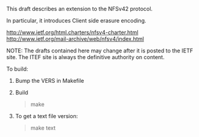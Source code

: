 This draft describes an extension to the NFSv42 protocol.

In particular, it introduces Client side erasure encoding.

http://www.ietf.org/html.charters/nfsv4-charter.html
http://www.ietf.org/mail-archive/web/nfsv4/index.html

NOTE: The drafts contained here may change after it is
posted to the IETF site. The ITEF site is always the
definitive authority on content.

To build:

1. Bump the VERS in Makefile

2. Build

   > make

3) To get a text file version:

   > make text
